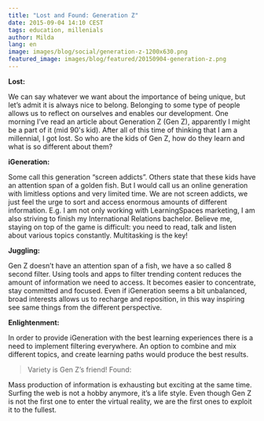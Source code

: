 ```yaml
---
title: "Lost and Found: Generation Z"
date: 2015-09-04 14:10 CEST
tags: education, millenials
author: Milda
lang: en
image: images/blog/social/generation-z-1200x630.png
featured_image: images/blog/featured/20150904-generation-z.png
---
```


**Lost:**

We can say whatever we want about the importance of being unique, but let’s admit it is always nice to belong. Belonging to some type of people allows us to reflect on ourselves and enables our development. One morning I’ve read an article about Generation Z (Gen Z), apparently I might be a part of it (mid 90's kid). After all of this time of thinking that I am a millennial, I got lost. So who are the kids of Gen Z, how do they learn and what is so different about them?

**iGeneration:**

Some call this generation “screen addicts”. Others state that these kids have an attention span of a golden fish. But I would call us an online generation with limitless options and very limited time. We are not screen addicts, we just feel the urge to sort and access enormous amounts of different information. E.g. I am not only working with LearningSpaces marketing, I am also striving to finish my International Relations bachelor. Believe me, staying on top of the game is difficult: you need to read, talk and listen about various topics constantly. Multitasking is the key!

**Juggling:**

Gen Z doesn’t have an attention span of a fish, we have a so called 8 second filter. Using tools and apps to filter trending content reduces the amount of information we need to access. It becomes easier to concentrate, stay committed and focused. Even if iGeneration seems a bit unbalanced, broad interests allows us to recharge and reposition, in this way inspiring see same things from the different perspective.

**Enlightenment:**

In order to provide iGeneration with the best learning experiences there is a need to implement filtering everywhere. An option to combine and mix different topics, and create learning paths would produce the best results.

> Variety is Gen Z’s friend! Found:

Mass production of information is exhausting but exciting at the same time. Surfing the web is not a hobby anymore, it’s a life style. Even though Gen Z is not the first one to enter the virtual reality, we are the first ones to exploit it to the fullest.
